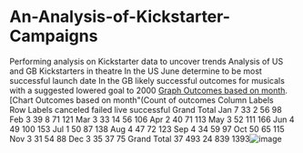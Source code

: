 # An-Analysis-of-Kickstarter-Campaigns
Performing analysis on Kickstarter data to uncover trends
Analysis of US and GB Kickstarters in theatre
In the US June determine to be most successful launch date
In the GB likely successful outcomes for musicals with a suggested lowered goal to 2000
[Graph Outcomes based on month](https://user-images.githubusercontent.com/116529672/201553007-166b4920-f8ea-4162-a956-1ca57daed4ba.png).
[Chart Outcomes based on month"(Count of outcomes	Column Labels				
Row Labels	canceled	failed	live	successful	Grand Total
Jan	7	33	2	56	98
Feb	3	39	8	71	121
Mar	3	33	14	56	106
Apr	2	40		71	113
May	3	52		111	166
Jun	4	49		100	153
Jul	1	50		87	138
Aug	4	47		72	123
Sep	4	34		59	97
Oct		50		65	115
Nov	3	31		54	88
Dec	3	35		37	75
Grand Total	37	493	24	839	1393![image](https://user-images.githubusercontent.com/116529672/201553111-0c22f2f4-3ab4-42a9-8443-8f300887796f.png)
